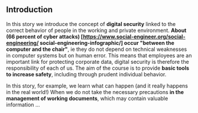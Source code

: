 ## Introduction

In this story we introduce the concept of **digital security** linked to the correct behavior of people in the working and private environment. **About (66 percent of cyber attacks) [https://www.social-engineer.org/social-engineering/ social-engineering-infographic/] occur "between the computer and the chair"**, ie they do not depend on technical weaknesses in computer systems but on human error. This means that employees are an important link for protecting corporate data, digital security is therefore the responsibility of each of us. The aim of the course is to provide **basic tools to increase safety**, including through prudent individual behavior.

In this story, for example, we learn what can happen (and it really happens in the real world!) When we do not take the necessary precautions **in the management of working documents**, which may contain valuable information ...

